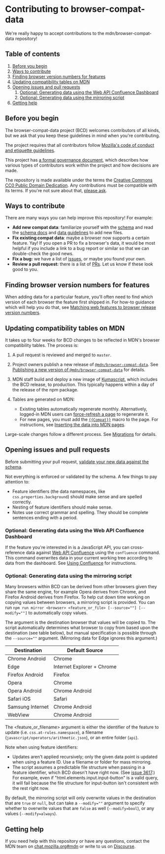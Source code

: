 # Contributing to browser-compat-data

We're really happy to accept contributions to the mdn/browser-compat-data repository!

## Table of contents

1. [Before you begin](#before-you-begin)
2. [Ways to contribute](#ways-to-contribute)
3. [Finding browser version numbers for features](#finding-browser-version-numbers-for-features)
4. [Updating compatibility tables on MDN](#updating-compatibility-tables-on-mdn)
5. [Opening issues and pull requests](#opening-issues-and-pull-requests)
   1. [Optional: Generating data using the Web API Confluence Dashboard](#optional-generating-data-using-the-web-api-confluence-dashboard)
   2. [Optional: Generating data using the mirroring script](#optional-generating-data-using-the-mirroring-script)
6. [Getting help](#getting-help)

## Before you begin

The browser-compat-data project (BCD) welcomes contributors of all kinds, but we ask that you keep these guidelines in mind when you're contributing.

The project requires that all contributors follow [Mozilla's code of conduct and etiquette guidelines](/CODE_OF_CONDUCT.md).

This project has [a formal governance document](/GOVERNANCE.md), which describes how various types of contributors work within the project and how decisions are made.

The repository is made available under the terms the [Creative Commons CC0 Public Domain Dedication](/LICENSE). Any contributions must be compatible with its terms. If you're not sure about that, [please ask](#getting-help).

## Ways to contribute

There are many ways you can help improve this repository! For example:

- **Add new compat data**: familiarize yourself with the [schema](https://github.com/mdn/browser-compat-data/blob/master/schemas/compat-data.schema.json) and read the [schema docs](https://github.com/mdn/browser-compat-data/blob/master/schemas/compat-data-schema.md) and [data guidelines](data-guidelines.md) to add new files.
- **Fix existing compat data**: maybe a browser now supports a certain feature. Yay! If you open a PR to fix a browser's data, it would be most helpful if you include a link to a bug report or similar so that we can double-check the good news.
- **Fix a bug:** we have a list of [issues](https://github.com/mdn/browser-compat-data/issues),
  or maybe you found your own.
- **Review a pull request:** there is a list of [PRs](https://github.com/mdn/browser-compat-data/pulls).
  Let us know if these look good to you.

## Finding browser version numbers for features

When adding data for a particular feature, you'll often need to find which version of each browser the feature first shipped in. For how-to guidance which will help you do that, see [Matching web features to browser release version numbers](https://developer.mozilla.org/docs/MDN/Contribute/Processes/Matching_features_to_browser_version).

## Updating compatibility tables on MDN

It takes up to four weeks for BCD changes to be reflected in MDN's browser compatibility tables.
The process is:

1. A pull request is reviewed and merged to `master`.
2. Project owners publish a new release of [`@mdn/browser-compat-data`](https://www.npmjs.com/package/@mdn/browser-compat-data).
   See [Publishing a new version of `@mdn/browser-compat-data`](publishing.md) for details.
3. MDN staff build and deploy a new image of [Kumascript](https://github.com/mdn/kumascript), which includes the BCD release, to production.
   This typically happens within a day of the release of the npm package.
4. Tables are generated on MDN:

   - Existing tables automatically regenerate monthly.
     Alternatively, logged-in MDN users can [force-refresh a page](https://en.wikipedia.org/wiki/Wikipedia:Bypass_your_cache#Bypassing_cache) to regenerate it.
   - For new pages, you must add the [`{{Compat}}`](https://github.com/mdn/kumascript/blob/master/macros/Compat.ejs) macro to the page.
     For instructions, see [Inserting the data into MDN pages](https://developer.mozilla.org/en-US/docs/MDN/Contribute/Structures/Compatibility_tables#Inserting_the_data_into_MDN_pages).

Large-scale changes follow a different process. See [Migrations](migrations.md) for details.

## Opening issues and pull requests

Before submitting your pull request, [validate your new data against the schema](testing.md).

Not everything is enforced or validated by the schema. A few things to pay attention to:

- Feature identifiers (the data namespaces, like `css.properties.background`) should make sense and are spelled correctly.
- Nesting of feature identifiers should make sense.
- Notes use correct grammar and spelling. They should be complete sentences ending with a period.

### Optional: Generating data using the Web API Confluence Dashboard

If the feature you're interested in is a JavaScript API, you can cross-reference data against [Web API Confluence](https://web-confluence.appspot.com/) using the `confluence` command. This command overwrites data in your current working tree according to data from the dashboard. See [Using Confluence](using-confluence.md) for instructions.

### Optional: Generating data using the mirroring script

Many browsers within BCD can be derived from other browsers given they share the same engine, for example Opera derives from Chrome, and Firefox Android derives from Firefox. To help cut down time working on copying values between browsers, a mirroring script is provided. You can run `npm run mirror <browser> <feature_or_file> [--source=""] [--modify=""]` to automatically copy values.

The <browser> argument is the destination browser that values will be copied to. The script automatically determines what browser to copy from based upon the destination (see table below), but manual specification is possible through the `--source=""` argument. (Mirroring data for Edge ignores this argument.)

| Destination      | Default Source             |
| ---------------- | -------------------------- |
| Chrome Android   | Chrome                     |
| Edge             | Internet Explorer + Chrome |
| Firefox Android  | Firefox                    |
| Opera            | Chrome                     |
| Opera Android    | Chrome Android             |
| Safari iOS       | Safari                     |
| Samsung Internet | Chrome Android             |
| WebView          | Chrome Android             |

The <feature_or_filename> argument is either the identifier of the feature to update (i.e. `css.at-rules.namespace`), a filename (`javascript/operators/arithmetic.json`), or an entire folder (`api`).

Note when using feature identifiers:

- Updates aren't applied recursively; only the given data point is updated when using a feature ID. Use a filename or folder for mass mirroring.
- The script assumes a predictable file structure when passing in a feature identifier, which BCD doesn't have right now. (See [issue 3617](https://github.com/mdn/browser-compat-data/issues/3617).) For example, even if "html.elements.input.input-button" is a valid query, it will fail because the file structure for input-button isn't consistent with the rest right now.

By default, the mirroring script will only overwrite values in the destination that are `true` or `null`, but can take a `--modify=""` argument to specify whether to overwrite values that are `false` as well (`--modify=bool`), or any values (`--modify=always`).

## Getting help

If you need help with this repository or have any questions, contact the MDN team on [chat.mozilla.org#mdn](https://chat.mozilla.org/#/room/#mdn:mozilla.org) or write to us on [Discourse](https://discourse.mozilla-community.org/c/mdn).
